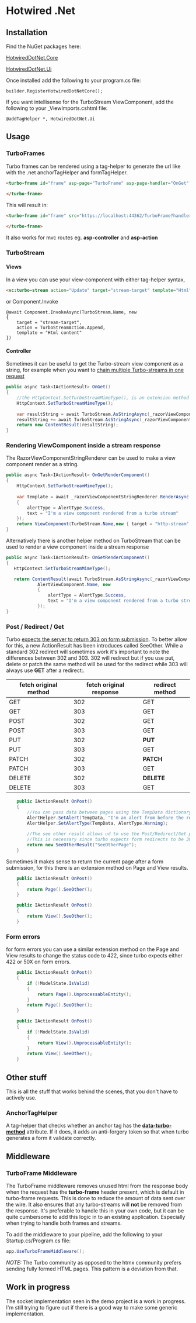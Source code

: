 # Hotwired .Net

## Installation

Find the NuGet packages here:

[HotwiredDotNet.Core](https://www.nuget.org/packages/HotwiredDotNet.Core/)

[HotwiredDotNet.Ui](https://www.nuget.org/packages/HotwiredDotNet.Ui/)


Once installed add the following to your program.cs file:

``` 
builder.RegisterHotwiredDotNetCore(); 
```

If you want intellisense for the TurboStream ViewComponent, add the following to your _ViewImports.cshtml file:

```
@addTagHelper *, HotwiredDotNet.Ui
```

## Usage

### TurboFrames

Turbo frames can be rendered using a tag-helper to generate the url like with the .net anchorTagHelper and formTagHelper.

```html
<turbo-frame id="frame" asp-page="TurboFrame" asp-page-handler="OnGet" >
        
</turbo-frame>
```

This will result in:
```html
<turbo-frame id="frame" src="https://localhost:44362/TurboFrame?handler=OnGet" complete="">

</turbo-frame>
```

It also works for mvc routes eg. **asp-controller** and **asp-action**

### TurboStream

#### Views

In a view you can use your view-component with either tag-helper syntax,

```html
<vc:turbo-stream action="Update" target="stream-target" template="Html"></vc:turbo-stream>
```

or Component.Invoke

```razor
@await Component.InvokeAsync(TurboStream.Name, new
{
    target = "stream-target",
    action = TurboStreamAction.Append,
    template = "Html content"
})
```

#### Controller

Sometimes it can be useful to get the Turbo-stream view component as a string, for example when you want to [chain multiple
Turbo-streams in one request](https://turbo.hotwired.dev/handbook/streams#actions-with-multiple-targets)

```c#
public async Task<IActionResult> OnGet()
{
    //the HttpContext.SetTurboStreamMimeType(), is an extension method that sets the content-type header to text/vnd.turbo-stream.html, which allows turbo to pick up stream responses from normal http requests.
    HttpContext.SetTurboStreamMimeType();
    
    var resultString = await TurboStream.AsStringAsync(_razorViewComponentStringRenderer, "first-target", TurboStreamAction.Append, "Html");
    resultString += await TurboStream.AsStringAsync(_razorViewComponentStringRenderer, "second-target", TurboStreamAction.Append, "Html");
    return new ContentResult(resultString);
}
```

### Rendering ViewComponent inside a stream response
The RazorViewComponentStringRenderer can be used to make a view component render as a string.
```c#
public async Task<IActionResult> OnGetRenderComponent()
{
    HttpContext.SetTurboStreamMimeType();
        
    var template = await _razorViewComponentStringRenderer.RenderAsync(AlertViewComponent.Name, new
    {
        alertType = AlertType.Success,
        text = "I'm a view component rendered from a turbo stream"
    });
    return ViewComponent(TurboStream.Name,new { target = "http-stream", action = TurboStreamAction.Append, template = template });
}
```
Alternatively there is another helper method on TurboStream that can be used to render a view component inside a stream response
```c#
public async Task<IActionResult> OnGetRenderComponent()
{
   HttpContext.SetTurboStreamMimeType();

   return ContentResult(await TurboStream.AsStringAsync(_razorViewComponentStringRenderer, "target", TurboStreamAction.Append,
            AlertViewComponent.Name, new
            {
                alertType = AlertType.Success,
                text = "I'm a view component rendered from a turbo stream"
            });
}
```
### Post / Redirect / Get
Turbo [expects the server to return 303 on form submission](https://turbo.hotwired.dev/handbook/drive#redirecting-after-a-form-submission). To better allow for this, a new ActionResult has been introduces called SeeOther. While a standard 302 redirect will sometimes work it's important to note the differences between 302 and 303. 302 will redirect but if you use put, delete or patch the same method will be used for the redirect while 303 will always use **GET** after a redirect:.

| fetch original method | fetch original response | redirect method |
| -------- | ------- | ------- |
| GET | 302 | GET |
| GET |	303 | GET |
| POST | 302 | GET |
| POST | 303 | GET |
| PUT | 302 | **PUT** |
| PUT | 303 | GET |
| PATCH | 302 | **PATCH** |
| PATCH | 303 |	GET |
| DELETE | 302 | **DELETE** |
| DELETE | 303 | GET |



```c#
    public IActionResult OnPost()
    {
        //You can pass data between pages using the TempData dictionary as normal
        AlertHelper.SetAlert(TempData, "I'm an alert from before the redirect");
        AlertHelper.SetAlertType(TempData, AlertType.Warning);
        
        //The see other result allows ud to use the Post/Redirect/Get pattern https://en.wikipedia.org/wiki/Post/Redirect/Get
        //This is necessary since turbo expects form redirects to be 303 and not 301 or 302
        return new SeeOtherResult("SeeOtherPage");
    }
```
Sometimes it makes sense to return the current page after a form submission, for this there is an extension method on Page and View results. 
```c#
    public IActionResult OnPost()
    {
        return Page().SeeOther();
    }
```
```c#
    public IActionResult OnPost()
    {
        return View().SeeOther();
    }
```

### Form errors
for form errors you can use a similar extension method on the Page and View results to change the status code to 422, since turbo expects either 422 or 50X on form errors.
```c#
    public IActionResult OnPost()
    {
        if (!ModelState.IsValid)
        {
            return Page().UnprocessableEntity();
        }
        return Page().SeeOther();
    }
```
```c#
    public IActionResult OnPost()
    {
        if (!ModelState.IsValid)
        {
            return View().UnprocessableEntity();
        }
        return View().SeeOther();
    }
```

## Other stuff
This is all the stuff that works behind the scenes, that you don't have to actively use.

### AnchorTagHelper
A tag-helper that checks whether an anchor tag has the **[data-turbo-method](https://turbo.hotwired.dev/reference/attributes)** attribute. If it does, it adds an anti-forgery token so that when turbo generates a form it validate correctly.

## Middleware

### TurboFrame Middleware
The TurboFrame middleware removes unused html from the response body when the request has the **turbo-frame** header present, which is default in turbo-frame requests. This is done to reduce the amount of data sent over the wire.
It also ensures that any turbo-streams will **not** be removed from the response. It's preferable to handle this in your own code, but it can be quite cumbersome to add this logic in to an existing application. Especially when trying to handle both frames and streams.

To add the middleware to your pipeline, add the following to your Startup.cs/Program.cs file:
```c#
app.UseTurboFrameMiddleware();
```
*NOTE:* The Turbo community as opposed to the htmx community prefers sending fully formed HTML pages. This pattern is a deviation from that.

## Work in progress
The socket implementation seen in the demo project is a work in progress. I'm still trying to figure out if there is a good way to make some generic implementation.


